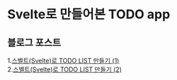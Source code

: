 # Svelte로 만들어본 TODO app
## 블로그 포스트
1.[스벨트(Svelte)로 TODO LIST 만들기 (1)](https://gaemi606.tistory.com/entry/Svelte-%EC%8A%A4%EB%B2%A8%ED%8A%B8Svelte%EB%A1%9C-TODO-LIST-%EB%A7%8C%EB%93%A4%EA%B8%B0-1?category=798763)   
2.[스벨트(Svelte)로 TODO LIST 만들기 (2)](https://gaemi606.tistory.com/entry/Svelte-%EC%8A%A4%EB%B2%A8%ED%8A%B8Svelte%EB%A1%9C-TODO-LIST-%EB%A7%8C%EB%93%A4%EA%B8%B0-2?category=798763)
